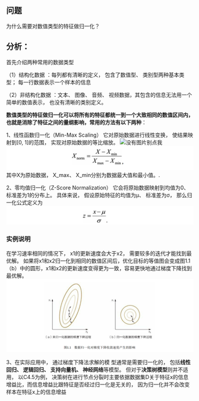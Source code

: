 ## 问题 

为什么需要对数值类型的特征做归一化？

## 分析：
  首先介绍两种常用的数据类型
  
 （1）结构化数据 ：每列都有清晰的定义， 包含了数值型、 类别型两种基本类型； 每一行数据表示一个样本的信息
 
 （2）非结构化数据 ：文本、 图像、 音频、 视频数据，其包含的信息无法用一个简单的数值表示， 也没有清晰的类别定义。


  **数值类型的特征做归一化可以将所有的特征都统一到一个大致相同的数值区间内，也就是消除了特征之间的量纲影响，常用的方法有以下两种**：
  
  1、线性函数归一化（Min-Max Scaling）
		它对原始数据进行线性变换， 使结果映射到[0, 1]的范围， 实现对原始数据的等比缩放。
    ![没有图片别点我](https://github.com/Clayygou/Improvement-/new/master)
    ![image](https://github.com/Clayygou/Improvement-/blob/master/1552468577(1).jpg)
    其中X为原始数据， X_max、 X_min分别为数据最大值和最小值。.
    
2、零均值归一化（Z-Score Normalization）
它会将原始数据映射到均值为0、 标准差为1的分布上。 具体来说， 假设原始特征的均值为μ、 标准差为σ， 那么归一化公式定义为
![image](https://github.com/Clayygou/Improvement-/blob/master/%E5%85%AC%E5%BC%8F2.png)

### 实例说明
在学习速率相同的情况下， x1的更新速度会大于x2， 需要较多的迭代才能找到最优解。 如果将x1和x2归一化到相同的数值区间后，优化目标的等值图会变成图1.1（b）中的圆形，x1和x2的更新速度变得更为一致，容易更快地通过梯度下降找到最优解。
![image](https://github.com/Clayygou/Improvement-/blob/master/3.png)


3、在实际应用中， 通过梯度下降法求解的模
型通常是需要归一化的， 包括**线性回归、 逻辑回归、 支持向量机、 神经网络**等模型。 但对于**决策树模型**则并不适用， 以C4.5为例， 决策树在进行节点分裂时主要依据数据集D关于特征x的信息增益比，而信息增益比跟特征是否经过归一化是无关的， 因为归一化并不会改变样本在特征x上的信息增益
